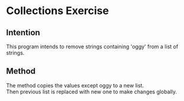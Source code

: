 # Collections Exercise

## Intention

This program intends to remove strings containing 'oggy' from a list of strings.

## Method

The method copies the values except oggy to a new list.\
Then previous list is replaced with new one to make changes globally.

